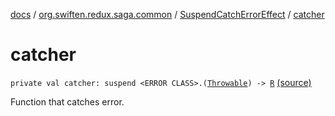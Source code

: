 [docs](../../index.md) / [org.swiften.redux.saga.common](../index.md) / [SuspendCatchErrorEffect](index.md) / [catcher](./catcher.md)

# catcher

`private val catcher: suspend <ERROR CLASS>.(`[`Throwable`](https://kotlinlang.org/api/latest/jvm/stdlib/kotlin/-throwable/index.html)`) -> `[`R`](index.md#R) [(source)](https://github.com/protoman92/KotlinRedux/tree/master/common/common-saga/src/main/kotlin/org/swiften/redux/saga/common/CatchErrorEffect.kt#L33)

Function that catches error.

